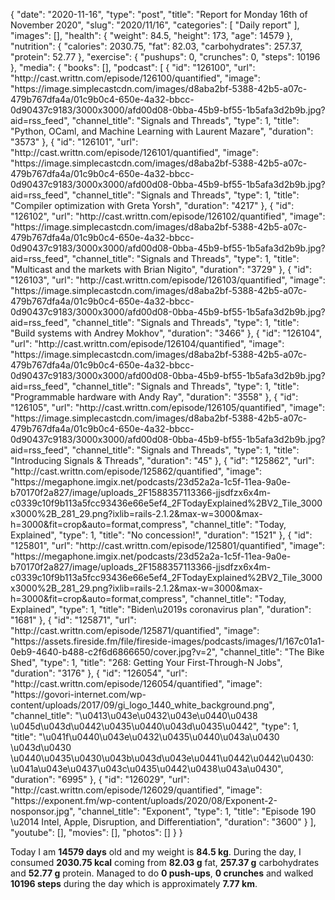 {
    "date": "2020-11-16",
    "type": "post",
    "title": "Report for Monday 16th of November 2020",
    "slug": "2020\/11\/16",
    "categories": [
        "Daily report"
    ],
    "images": [],
    "health": {
        "weight": 84.5,
        "height": 173,
        "age": 14579
    },
    "nutrition": {
        "calories": 2030.75,
        "fat": 82.03,
        "carbohydrates": 257.37,
        "protein": 52.77
    },
    "exercise": {
        "pushups": 0,
        "crunches": 0,
        "steps": 10196
    },
    "media": {
        "books": [],
        "podcast": [
            {
                "id": "126100",
                "url": "http:\/\/cast.writtn.com\/episode\/126100\/quantified",
                "image": "https:\/\/image.simplecastcdn.com\/images\/d8aba2bf-5388-42b5-a07c-479b767dfa4a\/01c9b0c4-650e-4a32-bbcc-0d90437c9183\/3000x3000\/afd00d08-0bba-45b9-bf55-1b5afa3d2b9b.jpg?aid=rss_feed",
                "channel_title": "Signals and Threads",
                "type": 1,
                "title": "Python, OCaml, and Machine Learning with Laurent Mazare",
                "duration": "3573"
            },
            {
                "id": "126101",
                "url": "http:\/\/cast.writtn.com\/episode\/126101\/quantified",
                "image": "https:\/\/image.simplecastcdn.com\/images\/d8aba2bf-5388-42b5-a07c-479b767dfa4a\/01c9b0c4-650e-4a32-bbcc-0d90437c9183\/3000x3000\/afd00d08-0bba-45b9-bf55-1b5afa3d2b9b.jpg?aid=rss_feed",
                "channel_title": "Signals and Threads",
                "type": 1,
                "title": "Compiler optimization with Greta Yorsh",
                "duration": "4217"
            },
            {
                "id": "126102",
                "url": "http:\/\/cast.writtn.com\/episode\/126102\/quantified",
                "image": "https:\/\/image.simplecastcdn.com\/images\/d8aba2bf-5388-42b5-a07c-479b767dfa4a\/01c9b0c4-650e-4a32-bbcc-0d90437c9183\/3000x3000\/afd00d08-0bba-45b9-bf55-1b5afa3d2b9b.jpg?aid=rss_feed",
                "channel_title": "Signals and Threads",
                "type": 1,
                "title": "Multicast and the markets with Brian Nigito",
                "duration": "3729"
            },
            {
                "id": "126103",
                "url": "http:\/\/cast.writtn.com\/episode\/126103\/quantified",
                "image": "https:\/\/image.simplecastcdn.com\/images\/d8aba2bf-5388-42b5-a07c-479b767dfa4a\/01c9b0c4-650e-4a32-bbcc-0d90437c9183\/3000x3000\/afd00d08-0bba-45b9-bf55-1b5afa3d2b9b.jpg?aid=rss_feed",
                "channel_title": "Signals and Threads",
                "type": 1,
                "title": "Build systems with Andrey Mokhov",
                "duration": "3466"
            },
            {
                "id": "126104",
                "url": "http:\/\/cast.writtn.com\/episode\/126104\/quantified",
                "image": "https:\/\/image.simplecastcdn.com\/images\/d8aba2bf-5388-42b5-a07c-479b767dfa4a\/01c9b0c4-650e-4a32-bbcc-0d90437c9183\/3000x3000\/afd00d08-0bba-45b9-bf55-1b5afa3d2b9b.jpg?aid=rss_feed",
                "channel_title": "Signals and Threads",
                "type": 1,
                "title": "Programmable hardware with Andy Ray",
                "duration": "3558"
            },
            {
                "id": "126105",
                "url": "http:\/\/cast.writtn.com\/episode\/126105\/quantified",
                "image": "https:\/\/image.simplecastcdn.com\/images\/d8aba2bf-5388-42b5-a07c-479b767dfa4a\/01c9b0c4-650e-4a32-bbcc-0d90437c9183\/3000x3000\/afd00d08-0bba-45b9-bf55-1b5afa3d2b9b.jpg?aid=rss_feed",
                "channel_title": "Signals and Threads",
                "type": 1,
                "title": "Introducing Signals & Threads",
                "duration": "45"
            },
            {
                "id": "125862",
                "url": "http:\/\/cast.writtn.com\/episode\/125862\/quantified",
                "image": "https:\/\/megaphone.imgix.net\/podcasts\/23d52a2a-1c5f-11ea-9a0e-b70170f2a827\/image\/uploads_2F1588357113366-jjsdfzx6x4m-c0339c10f9b113a5fcc93436e66e5ef4_2FTodayExplained%2BV2_Tile_3000x3000%2B_281_29.png?ixlib=rails-2.1.2&max-w=3000&max-h=3000&fit=crop&auto=format,compress",
                "channel_title": "Today, Explained",
                "type": 1,
                "title": "No concession!",
                "duration": "1521"
            },
            {
                "id": "125801",
                "url": "http:\/\/cast.writtn.com\/episode\/125801\/quantified",
                "image": "https:\/\/megaphone.imgix.net\/podcasts\/23d52a2a-1c5f-11ea-9a0e-b70170f2a827\/image\/uploads_2F1588357113366-jjsdfzx6x4m-c0339c10f9b113a5fcc93436e66e5ef4_2FTodayExplained%2BV2_Tile_3000x3000%2B_281_29.png?ixlib=rails-2.1.2&max-w=3000&max-h=3000&fit=crop&auto=format,compress",
                "channel_title": "Today, Explained",
                "type": 1,
                "title": "Biden\u2019s coronavirus plan",
                "duration": "1681"
            },
            {
                "id": "125871",
                "url": "http:\/\/cast.writtn.com\/episode\/125871\/quantified",
                "image": "https:\/\/assets.fireside.fm\/file\/fireside-images\/podcasts\/images\/1\/167c01a1-0eb9-4640-b488-c2f6d6866650\/cover.jpg?v=2",
                "channel_title": "The Bike Shed",
                "type": 1,
                "title": "268: Getting Your First-Through-N Jobs",
                "duration": "3176"
            },
            {
                "id": "126054",
                "url": "http:\/\/cast.writtn.com\/episode\/126054\/quantified",
                "image": "https:\/\/govori-internet.com\/wp-content\/uploads\/2017\/09\/gi_logo_1440_white_background.png",
                "channel_title": "\u0413\u043e\u0432\u043e\u0440\u0438 \u045d\u043d\u0442\u0435\u0440\u043d\u0435\u0442",
                "type": 1,
                "title": "\u041f\u0440\u043e\u0432\u0435\u0440\u043a\u0430 \u043d\u0430 \u0440\u0435\u0430\u043b\u043d\u043e\u0441\u0442\u0442\u0430: \u041a\u043e\u0437\u043c\u0435\u0442\u0438\u043a\u0430",
                "duration": "6995"
            },
            {
                "id": "126029",
                "url": "http:\/\/cast.writtn.com\/episode\/126029\/quantified",
                "image": "https:\/\/exponent.fm\/wp-content\/uploads\/2020\/08\/Exponent-2-nosponsor.jpg",
                "channel_title": "Exponent",
                "type": 1,
                "title": "Episode 190 \u2014 Intel, Apple, Disruption, and Differentiation",
                "duration": "3600"
            }
        ],
        "youtube": [],
        "movies": [],
        "photos": []
    }
}

Today I am <strong>14579 days</strong> old and my weight is <strong>84.5 kg</strong>. During the day, I consumed <strong>2030.75 kcal</strong> coming from <strong>82.03 g</strong> fat, <strong>257.37 g</strong> carbohydrates and <strong>52.77 g</strong> protein. Managed to do <strong>0 push-ups</strong>, <strong>0 crunches</strong> and walked <strong>10196 steps</strong> during the day which is approximately <strong>7.77 km</strong>.